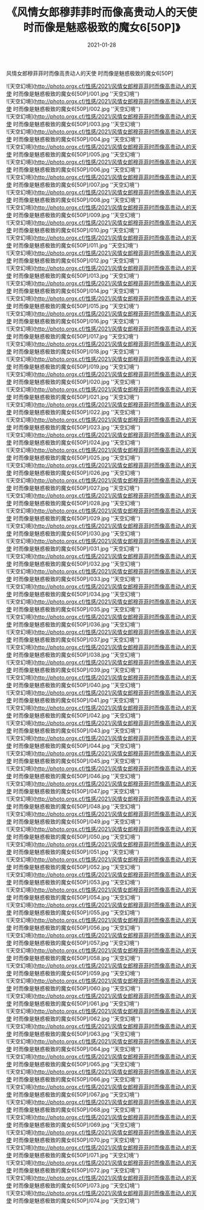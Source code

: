 ﻿---
layout: post
title:  《风情女郎穆菲菲时而像高贵动人的天使 时而像是魅惑极致的魔女6[50P]》
date:   2021-01-28
img: http://photo.orgx.cf/性感/2021/风情女郎穆菲菲时而像高贵动人的天使 时而像是魅惑极致的魔女6[50P]/000.jpg
categories: [美女, 性感, 泳衣]
---

风情女郎穆菲菲时而像高贵动人的天使 时而像是魅惑极致的魔女6[50P]



![天空幻境](http://photo.orgx.cf/性感/2021/风情女郎穆菲菲时而像高贵动人的天使 时而像是魅惑极致的魔女6[50P]/001.jpg ''天空幻境'') <br>
![天空幻境](http://photo.orgx.cf/性感/2021/风情女郎穆菲菲时而像高贵动人的天使 时而像是魅惑极致的魔女6[50P]/002.jpg ''天空幻境'') <br>
![天空幻境](http://photo.orgx.cf/性感/2021/风情女郎穆菲菲时而像高贵动人的天使 时而像是魅惑极致的魔女6[50P]/003.jpg ''天空幻境'') <br>
![天空幻境](http://photo.orgx.cf/性感/2021/风情女郎穆菲菲时而像高贵动人的天使 时而像是魅惑极致的魔女6[50P]/004.jpg ''天空幻境'') <br>
![天空幻境](http://photo.orgx.cf/性感/2021/风情女郎穆菲菲时而像高贵动人的天使 时而像是魅惑极致的魔女6[50P]/005.jpg ''天空幻境'') <br>
![天空幻境](http://photo.orgx.cf/性感/2021/风情女郎穆菲菲时而像高贵动人的天使 时而像是魅惑极致的魔女6[50P]/006.jpg ''天空幻境'') <br>
![天空幻境](http://photo.orgx.cf/性感/2021/风情女郎穆菲菲时而像高贵动人的天使 时而像是魅惑极致的魔女6[50P]/007.jpg ''天空幻境'') <br>
![天空幻境](http://photo.orgx.cf/性感/2021/风情女郎穆菲菲时而像高贵动人的天使 时而像是魅惑极致的魔女6[50P]/008.jpg ''天空幻境'') <br>
![天空幻境](http://photo.orgx.cf/性感/2021/风情女郎穆菲菲时而像高贵动人的天使 时而像是魅惑极致的魔女6[50P]/009.jpg ''天空幻境'') <br>
![天空幻境](http://photo.orgx.cf/性感/2021/风情女郎穆菲菲时而像高贵动人的天使 时而像是魅惑极致的魔女6[50P]/010.jpg ''天空幻境'') <br>
![天空幻境](http://photo.orgx.cf/性感/2021/风情女郎穆菲菲时而像高贵动人的天使 时而像是魅惑极致的魔女6[50P]/011.jpg ''天空幻境'') <br>
![天空幻境](http://photo.orgx.cf/性感/2021/风情女郎穆菲菲时而像高贵动人的天使 时而像是魅惑极致的魔女6[50P]/012.jpg ''天空幻境'') <br>
![天空幻境](http://photo.orgx.cf/性感/2021/风情女郎穆菲菲时而像高贵动人的天使 时而像是魅惑极致的魔女6[50P]/013.jpg ''天空幻境'') <br>
![天空幻境](http://photo.orgx.cf/性感/2021/风情女郎穆菲菲时而像高贵动人的天使 时而像是魅惑极致的魔女6[50P]/014.jpg ''天空幻境'') <br>
![天空幻境](http://photo.orgx.cf/性感/2021/风情女郎穆菲菲时而像高贵动人的天使 时而像是魅惑极致的魔女6[50P]/015.jpg ''天空幻境'') <br>
![天空幻境](http://photo.orgx.cf/性感/2021/风情女郎穆菲菲时而像高贵动人的天使 时而像是魅惑极致的魔女6[50P]/016.jpg ''天空幻境'') <br>
![天空幻境](http://photo.orgx.cf/性感/2021/风情女郎穆菲菲时而像高贵动人的天使 时而像是魅惑极致的魔女6[50P]/017.jpg ''天空幻境'') <br>
![天空幻境](http://photo.orgx.cf/性感/2021/风情女郎穆菲菲时而像高贵动人的天使 时而像是魅惑极致的魔女6[50P]/018.jpg ''天空幻境'') <br>
![天空幻境](http://photo.orgx.cf/性感/2021/风情女郎穆菲菲时而像高贵动人的天使 时而像是魅惑极致的魔女6[50P]/019.jpg ''天空幻境'') <br>
![天空幻境](http://photo.orgx.cf/性感/2021/风情女郎穆菲菲时而像高贵动人的天使 时而像是魅惑极致的魔女6[50P]/020.jpg ''天空幻境'') <br>
![天空幻境](http://photo.orgx.cf/性感/2021/风情女郎穆菲菲时而像高贵动人的天使 时而像是魅惑极致的魔女6[50P]/021.jpg ''天空幻境'') <br>
![天空幻境](http://photo.orgx.cf/性感/2021/风情女郎穆菲菲时而像高贵动人的天使 时而像是魅惑极致的魔女6[50P]/022.jpg ''天空幻境'') <br>
![天空幻境](http://photo.orgx.cf/性感/2021/风情女郎穆菲菲时而像高贵动人的天使 时而像是魅惑极致的魔女6[50P]/023.jpg ''天空幻境'') <br>
![天空幻境](http://photo.orgx.cf/性感/2021/风情女郎穆菲菲时而像高贵动人的天使 时而像是魅惑极致的魔女6[50P]/024.jpg ''天空幻境'') <br>
![天空幻境](http://photo.orgx.cf/性感/2021/风情女郎穆菲菲时而像高贵动人的天使 时而像是魅惑极致的魔女6[50P]/025.jpg ''天空幻境'') <br>
![天空幻境](http://photo.orgx.cf/性感/2021/风情女郎穆菲菲时而像高贵动人的天使 时而像是魅惑极致的魔女6[50P]/026.jpg ''天空幻境'') <br>
![天空幻境](http://photo.orgx.cf/性感/2021/风情女郎穆菲菲时而像高贵动人的天使 时而像是魅惑极致的魔女6[50P]/027.jpg ''天空幻境'') <br>
![天空幻境](http://photo.orgx.cf/性感/2021/风情女郎穆菲菲时而像高贵动人的天使 时而像是魅惑极致的魔女6[50P]/028.jpg ''天空幻境'') <br>
![天空幻境](http://photo.orgx.cf/性感/2021/风情女郎穆菲菲时而像高贵动人的天使 时而像是魅惑极致的魔女6[50P]/029.jpg ''天空幻境'') <br>
![天空幻境](http://photo.orgx.cf/性感/2021/风情女郎穆菲菲时而像高贵动人的天使 时而像是魅惑极致的魔女6[50P]/030.jpg ''天空幻境'') <br>
![天空幻境](http://photo.orgx.cf/性感/2021/风情女郎穆菲菲时而像高贵动人的天使 时而像是魅惑极致的魔女6[50P]/031.jpg ''天空幻境'') <br>
![天空幻境](http://photo.orgx.cf/性感/2021/风情女郎穆菲菲时而像高贵动人的天使 时而像是魅惑极致的魔女6[50P]/032.jpg ''天空幻境'') <br>
![天空幻境](http://photo.orgx.cf/性感/2021/风情女郎穆菲菲时而像高贵动人的天使 时而像是魅惑极致的魔女6[50P]/033.jpg ''天空幻境'') <br>
![天空幻境](http://photo.orgx.cf/性感/2021/风情女郎穆菲菲时而像高贵动人的天使 时而像是魅惑极致的魔女6[50P]/034.jpg ''天空幻境'') <br>
![天空幻境](http://photo.orgx.cf/性感/2021/风情女郎穆菲菲时而像高贵动人的天使 时而像是魅惑极致的魔女6[50P]/035.jpg ''天空幻境'') <br>
![天空幻境](http://photo.orgx.cf/性感/2021/风情女郎穆菲菲时而像高贵动人的天使 时而像是魅惑极致的魔女6[50P]/036.jpg ''天空幻境'') <br>
![天空幻境](http://photo.orgx.cf/性感/2021/风情女郎穆菲菲时而像高贵动人的天使 时而像是魅惑极致的魔女6[50P]/037.jpg ''天空幻境'') <br>
![天空幻境](http://photo.orgx.cf/性感/2021/风情女郎穆菲菲时而像高贵动人的天使 时而像是魅惑极致的魔女6[50P]/038.jpg ''天空幻境'') <br>
![天空幻境](http://photo.orgx.cf/性感/2021/风情女郎穆菲菲时而像高贵动人的天使 时而像是魅惑极致的魔女6[50P]/039.jpg ''天空幻境'') <br>
![天空幻境](http://photo.orgx.cf/性感/2021/风情女郎穆菲菲时而像高贵动人的天使 时而像是魅惑极致的魔女6[50P]/040.jpg ''天空幻境'') <br>
![天空幻境](http://photo.orgx.cf/性感/2021/风情女郎穆菲菲时而像高贵动人的天使 时而像是魅惑极致的魔女6[50P]/041.jpg ''天空幻境'') <br>
![天空幻境](http://photo.orgx.cf/性感/2021/风情女郎穆菲菲时而像高贵动人的天使 时而像是魅惑极致的魔女6[50P]/042.jpg ''天空幻境'') <br>
![天空幻境](http://photo.orgx.cf/性感/2021/风情女郎穆菲菲时而像高贵动人的天使 时而像是魅惑极致的魔女6[50P]/043.jpg ''天空幻境'') <br>
![天空幻境](http://photo.orgx.cf/性感/2021/风情女郎穆菲菲时而像高贵动人的天使 时而像是魅惑极致的魔女6[50P]/044.jpg ''天空幻境'') <br>
![天空幻境](http://photo.orgx.cf/性感/2021/风情女郎穆菲菲时而像高贵动人的天使 时而像是魅惑极致的魔女6[50P]/045.jpg ''天空幻境'') <br>
![天空幻境](http://photo.orgx.cf/性感/2021/风情女郎穆菲菲时而像高贵动人的天使 时而像是魅惑极致的魔女6[50P]/046.jpg ''天空幻境'') <br>
![天空幻境](http://photo.orgx.cf/性感/2021/风情女郎穆菲菲时而像高贵动人的天使 时而像是魅惑极致的魔女6[50P]/047.jpg ''天空幻境'') <br>
![天空幻境](http://photo.orgx.cf/性感/2021/风情女郎穆菲菲时而像高贵动人的天使 时而像是魅惑极致的魔女6[50P]/048.jpg ''天空幻境'') <br>
![天空幻境](http://photo.orgx.cf/性感/2021/风情女郎穆菲菲时而像高贵动人的天使 时而像是魅惑极致的魔女6[50P]/049.jpg ''天空幻境'') <br>
![天空幻境](http://photo.orgx.cf/性感/2021/风情女郎穆菲菲时而像高贵动人的天使 时而像是魅惑极致的魔女6[50P]/050.jpg ''天空幻境'') <br>
![天空幻境](http://photo.orgx.cf/性感/2021/风情女郎穆菲菲时而像高贵动人的天使 时而像是魅惑极致的魔女6[50P]/051.jpg ''天空幻境'') <br>
![天空幻境](http://photo.orgx.cf/性感/2021/风情女郎穆菲菲时而像高贵动人的天使 时而像是魅惑极致的魔女6[50P]/052.jpg ''天空幻境'') <br>
![天空幻境](http://photo.orgx.cf/性感/2021/风情女郎穆菲菲时而像高贵动人的天使 时而像是魅惑极致的魔女6[50P]/053.jpg ''天空幻境'') <br>
![天空幻境](http://photo.orgx.cf/性感/2021/风情女郎穆菲菲时而像高贵动人的天使 时而像是魅惑极致的魔女6[50P]/054.jpg ''天空幻境'') <br>
![天空幻境](http://photo.orgx.cf/性感/2021/风情女郎穆菲菲时而像高贵动人的天使 时而像是魅惑极致的魔女6[50P]/055.jpg ''天空幻境'') <br>
![天空幻境](http://photo.orgx.cf/性感/2021/风情女郎穆菲菲时而像高贵动人的天使 时而像是魅惑极致的魔女6[50P]/056.jpg ''天空幻境'') <br>
![天空幻境](http://photo.orgx.cf/性感/2021/风情女郎穆菲菲时而像高贵动人的天使 时而像是魅惑极致的魔女6[50P]/057.jpg ''天空幻境'') <br>
![天空幻境](http://photo.orgx.cf/性感/2021/风情女郎穆菲菲时而像高贵动人的天使 时而像是魅惑极致的魔女6[50P]/058.jpg ''天空幻境'') <br>
![天空幻境](http://photo.orgx.cf/性感/2021/风情女郎穆菲菲时而像高贵动人的天使 时而像是魅惑极致的魔女6[50P]/059.jpg ''天空幻境'') <br>
![天空幻境](http://photo.orgx.cf/性感/2021/风情女郎穆菲菲时而像高贵动人的天使 时而像是魅惑极致的魔女6[50P]/060.jpg ''天空幻境'') <br>
![天空幻境](http://photo.orgx.cf/性感/2021/风情女郎穆菲菲时而像高贵动人的天使 时而像是魅惑极致的魔女6[50P]/061.jpg ''天空幻境'') <br>
![天空幻境](http://photo.orgx.cf/性感/2021/风情女郎穆菲菲时而像高贵动人的天使 时而像是魅惑极致的魔女6[50P]/062.jpg ''天空幻境'') <br>
![天空幻境](http://photo.orgx.cf/性感/2021/风情女郎穆菲菲时而像高贵动人的天使 时而像是魅惑极致的魔女6[50P]/063.jpg ''天空幻境'') <br>
![天空幻境](http://photo.orgx.cf/性感/2021/风情女郎穆菲菲时而像高贵动人的天使 时而像是魅惑极致的魔女6[50P]/064.jpg ''天空幻境'') <br>
![天空幻境](http://photo.orgx.cf/性感/2021/风情女郎穆菲菲时而像高贵动人的天使 时而像是魅惑极致的魔女6[50P]/065.jpg ''天空幻境'') <br>
![天空幻境](http://photo.orgx.cf/性感/2021/风情女郎穆菲菲时而像高贵动人的天使 时而像是魅惑极致的魔女6[50P]/066.jpg ''天空幻境'') <br>
![天空幻境](http://photo.orgx.cf/性感/2021/风情女郎穆菲菲时而像高贵动人的天使 时而像是魅惑极致的魔女6[50P]/067.jpg ''天空幻境'') <br>
![天空幻境](http://photo.orgx.cf/性感/2021/风情女郎穆菲菲时而像高贵动人的天使 时而像是魅惑极致的魔女6[50P]/068.jpg ''天空幻境'') <br>
![天空幻境](http://photo.orgx.cf/性感/2021/风情女郎穆菲菲时而像高贵动人的天使 时而像是魅惑极致的魔女6[50P]/069.jpg ''天空幻境'') <br>
![天空幻境](http://photo.orgx.cf/性感/2021/风情女郎穆菲菲时而像高贵动人的天使 时而像是魅惑极致的魔女6[50P]/070.jpg ''天空幻境'') <br>
![天空幻境](http://photo.orgx.cf/性感/2021/风情女郎穆菲菲时而像高贵动人的天使 时而像是魅惑极致的魔女6[50P]/071.jpg ''天空幻境'') <br>
![天空幻境](http://photo.orgx.cf/性感/2021/风情女郎穆菲菲时而像高贵动人的天使 时而像是魅惑极致的魔女6[50P]/072.jpg ''天空幻境'') <br>
![天空幻境](http://photo.orgx.cf/性感/2021/风情女郎穆菲菲时而像高贵动人的天使 时而像是魅惑极致的魔女6[50P]/073.jpg ''天空幻境'') <br>
![天空幻境](http://photo.orgx.cf/性感/2021/风情女郎穆菲菲时而像高贵动人的天使 时而像是魅惑极致的魔女6[50P]/074.jpg ''天空幻境'') <br>